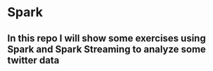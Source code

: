 # Spark
## In this repo I will show some exercises using Spark and Spark Streaming to analyze some twitter data
